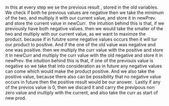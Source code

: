 in this at every step we se the previous result , stored in the old variables.
​
We check if both he previous values are negative then we take the minimum of the two,
and multiply it with our current value, and store it in newPrev.
and store the current value in newCurr.
​
the intuition behind this is that, if we previously have both negative values.
then we would take the smaller of the two and multiply with our current value, as we want to maximze the product. because if in fututre some negative values occurs then it will tur our product to positive.
​
And if the one of the old value was negative and one was positive.
then we multiply the curr value with the positive and store it in newCurr and multiply the curr value with the old negative and store it in newPrev.
​
the intuition behind this is that, if one of the previouis value is negative so we take that into consideration as in future any negative values can come which would make the product positive.
And we also take the positive value, because there also can be possibility that no negative value occurs in future then the positive result would be our answer.
​
Lastly if any of the previos value is 0, then we discard it and carry the previpous non zero value and multiply with the current, and also take the curr as start of new prod.